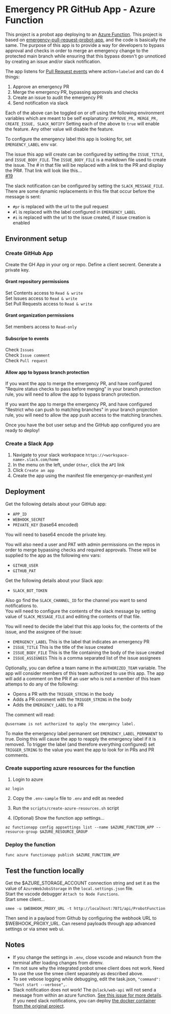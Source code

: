 # Emergency PR GitHub App - Azure Function

This project is a probot app deploying to an [Azure Function](https://learn.microsoft.com/en-us/azure/azure-functions/functions-overview?pivots=programming-language-csharp). This project is based on [emergency-pull-request-probot-app](https://github.com/github/emergency-pull-request-probot-app), and the code is basically the same. The purpose of this app is to provide a way for developers to bypass approval and checks in order to merge an emergency change to the protected main branch while ensuring that this bypass doesn't go unnoticed by creating an issue and/or slack notification.

The app listens for [Pull Request events](https://docs.github.com/en/developers/webhooks-and-events/events/github-event-types#pullrequestevent) where action=`labeled` and can do 4 things:
1. Approve an emergency PR
1. Merge the emergency PR, bypassing approvals and checks
1. Create an issue to audit the emergency PR
1. Send notification via slack

Each of the above can be toggled on or off using the following environment variables which are meant to be self explanatory:
`APPROVE_PR, MERGE_PR, CREATE_ISSUE, SLACK_NOTIFY`
Setting each of the above to `true` will enable the feature. Any other value will disable the feature.

To configure the emergency label this app is looking for, set `EMERGENCY_LABEL` env var.

The issue this app will create can be configured by setting the `ISSUE_TITLE`, and `ISSUE_BODY_FILE`. The `ISSUE_BODY_FILE` is a markdown file used to create the issue. The # in that file will be replaced with a link to the PR and display the PR#. That link will look like this...  
[#19](https://github.com/robandpdx-volcano/superbigmono/pull/19)

The slack notification can be configured by setting the `SLACK_MESSAGE_FILE`. There are some dynamic replacements in this file that occur before the message is sent:
 - `#pr` is replaced with the url to the pull request
 - `#l` is replaced with the label configured in `EMERGENCY_LABEL`
 - `#i` is replaced with the url to the issue created, if issue creation is enabled
## Environment setup
### Create GitHub App
Create the GH App in your org or repo. Define a client secrent. Generate a private key.
#### Grant repository permissions
Set Contents access to `Read & write`  
Set Issues access to `Read & write`  
Set Pull Requests access to `Read & write`  
#### Grant organization permissions
Set members access to `Read-only`
#### Subscripe to events
Check `Issues`  
Check `Issue comment`  
Check `Pull request`

#### Allow app to bypass branch protection
If you want the app to merge the emergency PR, and have configured "Require status checks to pass before merging" in your branch protection rule, you will need to allow the app to bypass branch protection.

If you want the app to merge the emergency PR, and have configured "Restrict who can push to matching branches" in your branch projection rule, you will need to allow the app push access to the matching branches.

Once you have the bot user setup and the GitHub app configured you are ready to deploy!

### Create a Slack App
1. Navigate to your slack workspace `https://<workspace-name>.slack.com/home`
1. In the menu on the left, under `Other`, click the `API` link
1. Click `Create an app`
1. Create the app using the manifest file emergency-pr-manifest.yml
## Deployment
Get the following details about your GitHub app:
- `APP_ID`
- `WEBHOOK_SECRET`
- `PRIVATE_KEY` (base64 encoded)

You will need to base64 encode the private key.

You will also need a user and PAT with admin permissions on the repos in order to merge bypassing checks and required approvals. These will be supplied to the app as the following env vars:
- `GITHUB_USER`
- `GITHUB_PAT`

Get the following details about your Slack app:
- `SLACK_BOT_TOKEN`

Also go find the `SLACK_CHANNEL_ID` for the channel you want to send notifications to.  
You will need to configure the contents of the slack message by setting value of `SLACK_MESSAGE_FILE` and editing the contents of that file.

You will need to decide the label that this app looks for, the contents of the issue, and the assignee of the issue:
- `EMERGENCY_LABEL`  This is the label that indicates an emergency PR
- `ISSUE_TITLE`  This is the title of the issue created
- `ISSUE_BODY_FILE`  This is the file containing the body of the issue created
- `ISSUE_ASSIGNEES`  This is a comma separated list of the issue assignees

Optionally, you can define a team name in the `AUTHORIZED_TEAM` variable. The app will consider members of this team authorized to use this app. The app will add a comment on the PR if an user who is not a member of this team attemps to do any of the following:  
- Opens a PR with the `TRIGGER_STRING` in the body  
- Adds a PR comment with the `TRIGGER_STRING` in the body  
- Adds the `EMERGENCY_LABEL` to a PR  

The comment will read:  
```
@username is not authorized to apply the emergency label.
```

To make the emergency label permanent set `EMERGENCY_LABEL_PERMANENT` to true. Doing this will cause the app to reapply the emergency label if it is removed.
To trigger the label (and therefore everything configured) set `TRIGGER_STRING` to the value you want the app to look for in PRs and PR comments.

### Create supporting azure resources for the function
1. Login to azure
```
az login
```
2. Copy the `.env-sample` file to `.env` and edit as needed
3. Run the `scripts/create-azure-resources.sh` script

4. (Optional) Show the function app settings...
```
az functionapp config appsettings list --name $AZURE_FUNCTION_APP --resource-group $AZURE_RESOURCE_GROUP
```

### Deploy the function
```
func azure functionapp publish $AZURE_FUNCTION_APP
```

## Test the function locally
Get the $AZURE_STORAGE_ACCOUNT connection string and set it as the value of `AzureWebJobsStorage` in the `local.settings.json` file.  
Start the vscode debugger `Attach to Node Functions`.  
Start smee client...
```
smee -u $WEBHOOK_PROXY_URL -t http://localhost:7071/api/ProbotFunction
```
Then send in a paylaod from Github by configuring the webhook URL to $WEBHOOK_PROXY_URL. Can resend payloads through app advanced settings or via smee web ui. 

## Notes
 - If you change the settings in `.env`, close vscode and relaunch from the terminal after loading changes from direnv.  
 - I'm not sure why the integrated probot smee client does not work. Need to use the use the smee client separately as described above.  
 - To see vebose logging while debugging, edit the task.json, `"command": "host start --verbose",`.  
 - Slack notification does not work! The `@slack/web-api` will not send a message from within an azure function. [See this issue for more details](https://github.com/slackapi/node-slack-sdk/issues/2151). If you need slack notifications, you can deploy [the docker container from the original project](https://github.com/github/emergency-pull-request-probot-app/pkgs/container/emergency-pull-request-probot-app).  